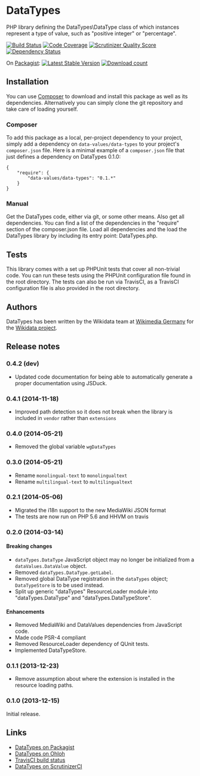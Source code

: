 # DataTypes

PHP library defining the DataTypes\DataType class of which instances represent a type of value,
such as "positive integer" or "percentage".

[![Build Status](https://secure.travis-ci.org/wmde/DataTypes.png?branch=master)](http://travis-ci.org/wmde/DataTypes)
[![Code Coverage](https://scrutinizer-ci.com/g/wmde/DataTypes/badges/coverage.png?s=81ca9034e898d0ff2ee603ffdcf07835c9b5f0d3)](https://scrutinizer-ci.com/g/wmde/DataTypes/)
[![Scrutinizer Quality Score](https://scrutinizer-ci.com/g/wmde/DataTypes/badges/quality-score.png?s=2405ce60c089e7454598ae50e235f001b68bd5cb)](https://scrutinizer-ci.com/g/wmde/DataTypes/)
[![Dependency Status](https://www.versioneye.com/php/data-values:data-types/dev-master/badge.png)](https://www.versioneye.com/php/data-values:data-types/dev-master)

On [Packagist](https://packagist.org/packages/data-values/data-types):
[![Latest Stable Version](https://poser.pugx.org/data-values/data-types/version.png)](https://packagist.org/packages/data-values/data-types)
[![Download count](https://poser.pugx.org/data-values/data-types/d/total.png)](https://packagist.org/packages/data-values/data-types)

## Installation

You can use [Composer](http://getcomposer.org/) to download and install
this package as well as its dependencies. Alternatively you can simply clone
the git repository and take care of loading yourself.

### Composer

To add this package as a local, per-project dependency to your project, simply add a
dependency on `data-values/data-types` to your project's `composer.json` file.
Here is a minimal example of a `composer.json` file that just defines a dependency on
DataTypes 0.1.0:

    {
        "require": {
            "data-values/data-types": "0.1.*"
        }
    }

### Manual

Get the DataTypes code, either via git, or some other means. Also get all dependencies.
You can find a list of the dependencies in the "require" section of the composer.json file.
Load all dependencies and the load the DataTypes library by including its entry point:
DataTypes.php.

## Tests

This library comes with a set up PHPUnit tests that cover all non-trivial code. You can run these
tests using the PHPUnit configuration file found in the root directory. The tests can also be run
via TravisCI, as a TravisCI configuration file is also provided in the root directory.

## Authors

DataTypes has been written by the Wikidata team at [Wikimedia Germany](https://wikimedia.de)
for the [Wikidata project](https://wikidata.org/).

## Release notes

### 0.4.2 (dev)

* Updated code documentation for being able to automatically generate a proper documentation using JSDuck.

### 0.4.1 (2014-11-18)

* Improved path detection so it does not break when the library is included in `vendor` rather than `extensions`

### 0.4.0 (2014-05-21)

* Removed the global variable `wgDataTypes`

### 0.3.0 (2014-05-21)

* Rename `monolingual-text` to `monolingualtext`
* Rename `multilingual-text` to `multilingualtext`

### 0.2.1 (2014-05-06)

* Migrated the i18n support to the new MediaWiki JSON format
* The tests are now run on PHP 5.6 and HHVM on travis

### 0.2.0 (2014-03-14)

#### Breaking changes

* `dataTypes.DataType` JavaScript object may no longer be initialized from a `dataValues.DataValue` object.
* Removed `dataTypes.DataType.getLabel`.
* Removed global DataType registration in the `dataTypes` object; `DataTypeStore` is to be used instead.
* Split up generic "dataTypes" ResourceLoader module into "dataTypes.DataType" and "dataTypes.DataTypeStore".

#### Enhancements

* Removed MediaWiki and DataValues dependencies from JavaScript code.
* Made code PSR-4 compliant
* Removed ResourceLoader dependency of QUnit tests.
* Implemented DataTypeStore.

### 0.1.1 (2013-12-23)

* Remove assumption about where the extension is installed in the resource loading paths.

### 0.1.0 (2013-12-15)

Initial release.

## Links

* [DataTypes on Packagist](https://packagist.org/packages/data-values/data-types)
* [DataTypes on Ohloh](https://www.ohloh.net/p/DataTypesPHP)
* [TravisCI build status](https://travis-ci.org/wmde/DataTypes)
* [DataTypes on ScrutinizerCI](https://scrutinizer-ci.com/g/wmde/DataTypes/)

